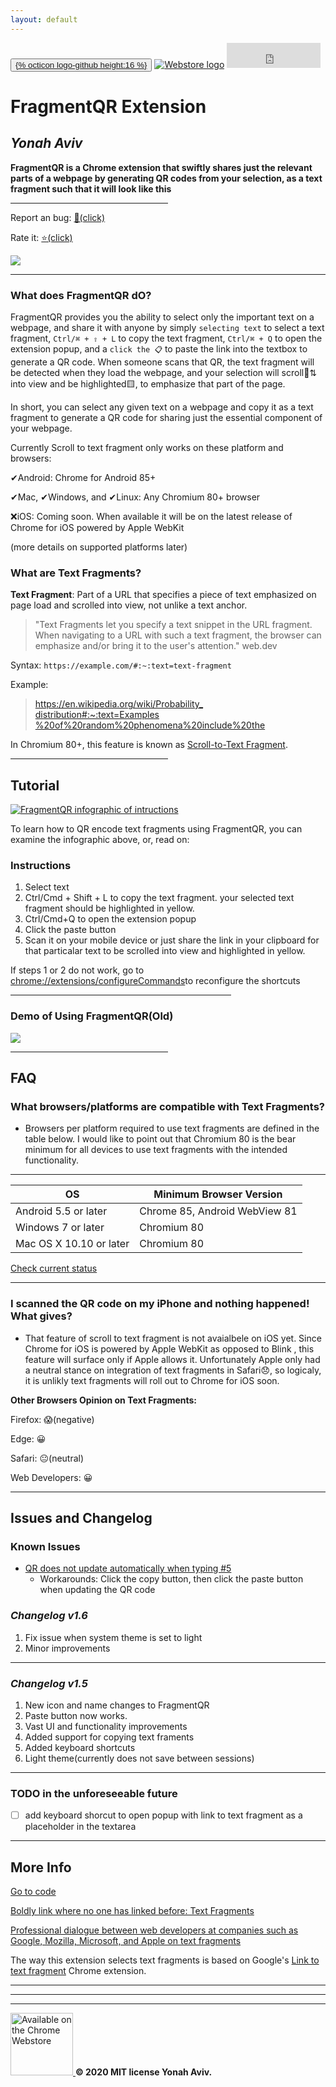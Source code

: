 ```yaml
---
layout: default
---
```


<meta name="google-site-verification" content="Ay7DuHomj_FffCIPkk06PMst9-V1kwZij44bLz5SeuI" />
     
 <section id="downloads">
     <button><a href="https://github.com/y330/FragmentQR/issues/new" title="Issues on GitHub">
          {% octicon logo-github height:16 %}
          </a>
          </button
          
   <button>
     <a href = "https://chrome.google.com/webstore/detail/fragmentqr/cabodnfakameckfbbgkciiifempglloj/#:~:text=FragmentQR" title="Get it on Chrome"><img src="https://www.nicepng.com/png/full/223-2231461_chrome-web-store-icon-chrome-web-store-logo.png" alt="Webstore logo"/></a>
   </button>
   <iframe src="https://ghbtns.com/github-btn.html?user=y330&amp;repo=FragmentQR&amp;type=star&amp;count=true" frameborder="0" scrolling="0" width="150" height="40" title="Star this Repo on GitHub"> </iframe>
  
 </section>
 


<style> .frag:{background-color: yellow; color: black;}</style>

# FragmentQR Extension

   
## _Yonah Aviv_

**FragmentQR is a Chrome extension that swiftly shares just the relevant parts of a webpage by generating QR codes from your selection, as a text fragment such that it will look like <span class="frag">this</span>** 

<hr width="50%">

Report an bug: [🐞(click)](https://github.com/y330/FragmentQR/issues/new) 

Rate it: [⭐(click)](https://chrome.google.com/webstore/detail/fragmentqr/cabodnfakameckfbbgkciiifempglloj/#:~:text=FragmentQR)

<a href="https://www.paypal.com/cgi-bin/webscr?cmd=_donations&business=CBYMNSA8XYYY2&item_name=To+continue+doing+whatever+I+am+doing&currency_code=CAD&source=url"><img src="https://camo.githubusercontent.com/d5d24e33e2f4b6fe53987419a21b203c03789a8f/68747470733a2f2f696d672e736869656c64732e696f2f62616467652f446f6e6174652d50617950616c2d677265656e2e737667" /></a>


<hr>

### What does FragmentQR dO?

FragmentQR provides you the ability to select only the important text on a webpage, and share it with anyone by simply ```selecting text``` to select a text fragment, ```Ctrl/⌘ + ⇧ + L``` to copy the text fragment,  ```Ctrl/⌘ + Q``` to open the extension popup, and a ```click the 📋``` to paste the link into the textbox to generate a QR code. When someone scans that QR, the text fragment will be detected when they load the webpage, and your selection will scroll📜⇅ into view and be highlighted🟨, to emphasize that part of the page.

In short, you can select any given text on a webpage and copy it as a text fragment to generate a QR code for sharing just the essential component of your webpage.
 
Currently Scroll to text fragment only works on these platform and browsers: 

✔Android: Chrome for Android 85+

✔Mac, ✔Windows, and ✔Linux: Any Chromium 80+ browser

❌iOS: Coming soon. When available it will  be on the latest release of Chrome for iOS powered by Apple WebKit 

(more details on supported platforms later)

### **What are Text Fragments?**

<span class=frag> <b>Text Fragment</b>: Part of a URL that specifies a piece of text emphasized on page load and scrolled into view, not unlike a text anchor.
</span>

>    "Text Fragments let you specify a text snippet in the URL fragment. When navigating to a URL with such a text fragment, the browser can emphasize and/or bring it to the user's attention." web.dev	


Syntax:
```https://example.com/#:~:text=text-fragment```

Example:

>[https://en.wikipedia.org/wiki/Probability_
distribution#:~:text=Examples
%20of%20random%20phenomena%20include%20the](https://en.wikipedia.org/wiki/Probability_distribution#0:~:text=Examples%20of%20random%20phenomena%20include%20the)

 In Chromium 80+, this feature is known as <a href="https://github.com/WICG/scroll-to-text-fragment/" title="Scroll-to-Text Fragment on GitHub">Scroll-to-Text Fragment</a>.



<hr width="50%">

## Tutorial

<a href="https://bit.ly/GetFragmentedQR" title="View this as a sideshow on the Chrome Web Store"><img src="https://lh3.googleusercontent.com/pw/ACtC-3f7FGuESSm9z3SPDAbhQHSr3YYL03r1gGBeSWYqbG8NyXxtg3gMWO4dbrM8yuhsMsCuf_JLqLSUWfSSodKzYR8mg6FkX5PmxXgfG8iPANMsQpsiE6GTlWFIRsHIZqi2ZBX0btMnBlUltWArYFdlTrhbhQ=w1210-h448-no?authuser=0" width="fit-content" alt="FragmentQR infographic of intructions"/></a>

To learn how to QR encode text fragments using FragmentQR, you can examine the infographic above, or, read on:

### Instructions

 <ol>
  <li>Select text</li>
  <li>Ctrl/Cmd + Shift + L to copy the text fragment. your selected text fragment should be highlighted in yellow.</li>
  <li>Ctrl/Cmd+Q to open the extension popup</li>
  <li>Click the paste button</li>
  <li>Scan it on your mobile device or just share the link in your clipboard for that particalar text to be scrolled into view and highlighted in yellow.</li>
 </ol>
 
 If steps 1 or 2 do not work, go to [chrome://extensions/configureCommands](chrome://extensions/configureCommands)to reconfigure the shortcuts
 
 <hr style="width:70%; align: middle;"> 

### Demo of Using FragmentQR(Old)

[
![
](https://lh3.googleusercontent.com/pw/ACtC-3cera_XKIXLjEw9LyZh93DtSKTDoQsyF2aYR0Y_L-PCeMttnP3Gr1OiOIxL4nLN_ltCioZyQMUwizFb2wyZLzytBktmEuWRptUGYOFoChSq_bQpZ_g5TEnbb_ZG__Y0rjNbj2oUiHBPotXUOP6X2NID3g=w212-h112-no?)
](http://bit.ly/youtubeFragQR)

<hr width="50%">

## FAQ

### **What browsers/platforms are compatible with Text Fragments?**
- Browsers per platform required to use text fragments are defined in the table below. I would like to point out that Chromium 80 is the bear minimum for all devices to use text fragments with the intended functionality.
<hr>

|OS |Minimum Browser Version|
|--|--|
|Android 5.5 or later|Chrome 85, Android WebView 81|
|Windows 7 or later|Chromium 80|
|Mac OS X 10.10 or later|Chromium 80|

<a href="https://caniuse.com/url-scroll-to-text-fragment#tab-container:~:text=content%2Dvisibility-,Can%20I%20use" title="Check compatability of scroll to text fragment" target="_blank">Check current status</a>

-----

### **I scanned the QR code on my iPhone and nothing happened! What gives?**

+ That feature of scroll to text fragment is not avaialbele on iOS yet. Since Chrome for iOS is powered by Apple WebKit as opposed to Blink , this feature will surface only if Apple allows it. Unfortunately Apple only had a neutral stance on integration of text fragments in Safari😞, so logicaly, it is unlikly text fragments will roll out to Chrome for iOS soon. 

**Other Browsers Opinion on Text Fragments:**

Firefox: 😱(negative)

Edge: 😀

Safari: 😐(neutral)

Web Developers: 😀

<hr>


## Issues and Changelog

### Known Issues
 + [QR does not update automatically when typing #5](https://github.com/y330/FragmentQR/issues/5#issue-720348982)
   - Workarounds: Click the copy button, then click the paste button when updating the QR code

### _Changelog v1.6_

<ol>
    <li>Fix issue when system theme is set to light</li>
    <li>Minor improvements</li>
  
</ol>
  
---- 
### _Changelog v1.5_

 <ol>  
  <li>New icon and name changes to FragmentQR</li>
  <li>Paste button now works.</li>
  <li>Vast UI and functionality improvements</li>
  <li>Added support for copying text framents</li>
  <li>Added keyboard shortcuts</li>
  <li>Light theme(currently does not save between sessions)</li>
 </ol>
 
 -----
 
### TODO in the unforeseeable future

  - [ ] add keyboard shorcut to open popup with link to text fragment as a placeholder in the textarea
  
----

## More Info

[Go to code](/FragmentQR)


[Boldly link where no one has linked before: Text Fragments](https://web.dev/text-fragments/#:~:text=Boldly%20link%20where%20no%20one%20has%20linked%20before:%20Text%20Fragments)
 
 
 [Professional dialogue between web developers at companies such as Google, Mozilla, Microsoft, and Apple on text fragments](https://github.com/w3ctag/design-reviews/issues/392)
 
The way this extension selects text fragments is based on Google's [Link to text fragment](https://chrome.google.com/webstore/detail/link-to-text-fragment/pbcodcjpfjdpcineamnnmbkkmkdpajjg?hl=en) Chrome extension.


<hr><hr><hr>

 <a href="https://bit.ly/GetFragmentedQR" class="btn" title="Get it on the Chrome Web Store" padding="0">
   <img src="https://developer.chrome.com/webstore/images/ChromeWebStore_Badge_v2_496x150.png" width="100px" alt="Available on the Chrome Webstore">
</a>
<b>© 2020 MIT license Yonah Aviv.</b>

